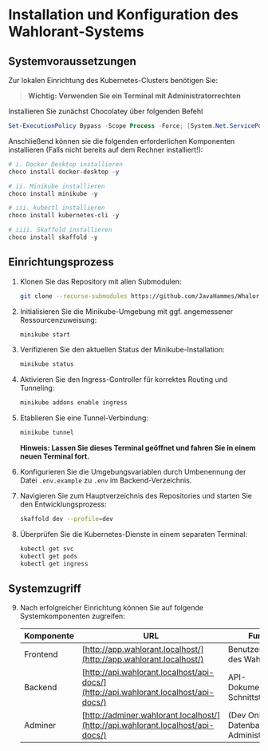 # Installation und Konfiguration des Wahlorant-Systems

## Systemvoraussetzungen

Zur lokalen Einrichtung des Kubernetes-Clusters benötigen Sie:

> **Wichtig: Verwenden Sie ein Terminal mit Administratorrechten**

Installieren Sie zunächst Chocolatey über folgenden Befehl

```powershell
Set-ExecutionPolicy Bypass -Scope Process -Force; [System.Net.ServicePointManager]::SecurityProtocol = [System.Net.ServicePointManager]::SecurityProtocol -bor 3072; iex ((New-Object System.Net.WebClient).DownloadString('https://community.chocolatey.org/install.ps1'))
```

Anschließend können sie die folgenden erforderlichen Komponenten installieren (Falls nicht bereits auf dem Rechner installiert!):

```powershell
# i. Docker Desktop installieren
choco install docker-desktop -y

# ii. Minikube installieren
choco install minikube -y

# iii. kubectl installieren
choco install kubernetes-cli -y

# iiii. Skaffold installieren
choco install skaffold -y
```

## Einrichtungsprozess

1. Klonen Sie das Repository mit allen Submodulen:
   ```bash
   git clone --recurse-submodules https://github.com/JavaHammes/Whalorant.git
   ```

2. Initialisieren Sie die Minikube-Umgebung mit ggf. angemessener Ressourcenzuweisung:
   ```bash
   minikube start 
   ```

3. Verifizieren Sie den aktuellen Status der Minikube-Installation:
   ```bash
   minikube status
   ```

4. Aktivieren Sie den Ingress-Controller für korrektes Routing und Tunneling:
   ```bash
   minikube addons enable ingress
   ```

5. Etablieren Sie eine Tunnel-Verbindung:
   ```bash
   minikube tunnel
   ```
   **Hinweis: Lassen Sie dieses Terminal geöffnet und fahren Sie in einem neuen Terminal fort.**

6. Konfigurieren Sie die Umgebungsvariablen durch Umbenennung der Datei `.env.example` zu `.env` im Backend-Verzeichnis.

7. Navigieren Sie zum Hauptverzeichnis des Repositories und starten Sie den Entwicklungsprozess:
   ```bash
   skaffold dev --profile=dev
   ```

8. Überprüfen Sie die Kubernetes-Dienste in einem separaten Terminal:
   ```bash
   kubectl get svc 
   kubectl get pods 
   kubectl get ingress
   ```

## Systemzugriff

9. Nach erfolgreicher Einrichtung können Sie auf folgende Systemkomponenten zugreifen:

   | Komponente | URL | Funktion                             |
   |------------|-----|--------------------------------------|
   | Frontend   | [http://app.wahlorant.localhost/](http://app.wahlorant.localhost/) | Benutzeroberfläche des Wahlsystems   |
   | Backend    | [http://api.wahlorant.localhost/api-docs/](http://api.wahlorant.localhost/api-docs/) | API-Dokumentation und Schnittstellen |
   | Adminer    | [http://adminer.wahlorant.localhost/](http://api.wahlorant.localhost/api-docs/) | (Dev Only) Datenbank Administration  |

